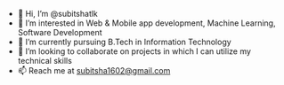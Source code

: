 - 👋 Hi, I’m @subitshatlk
- 👀 I’m interested in Web & Mobile app development, Machine Learning, Software Development
- 🌱 I’m currently pursuing B.Tech in Information Technology 
- 💞️ I’m looking to collaborate on projects in which I can utilize my technical skills
- 📫 Reach me at subitsha1602@gmail.com 

<!---
subitshatlk/subitshatlk is a ✨ special ✨ repository because its `README.md` (this file) appears on your GitHub profile.
You can click the Preview link to take a look at your changes.
--->
